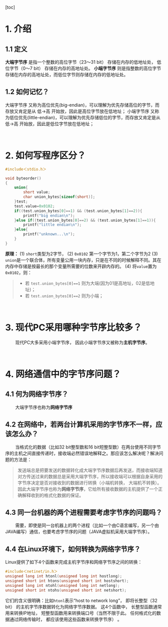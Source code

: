 [toc]




# 1. 介绍
## 1.1 定义
 **大端字节序** 是指一个整数的高位字节（23～31 bit） 存储在内存的低地址处， 低位字节（0～7 bit） 存储在内存的高地址处。 
 **小端字节序** 则是指整数的高位字节存储在内存的高地址处，而低位字节则存储在内存的低地址处。 
## 1.2 如何记忆？
大端字节序 又称为高位优先(big-endian)，可以理解为优先存储高位的字节，而存放又肯定是从 低->高 开始放，因此是高位字节放在低地址；
小端字节序 又称为低位优先(little-endian)，可以理解为优先存储低位的字节，而存放又肯定是从 低->高 开始放，因此是低位字节放在低地址；






&emsp;
&emsp;
&emsp; 
# 2. 如何写程序区分？
```cpp
#include＜stdio.h＞

void byteorder()
{
    union{
        short value;
        char union_bytes[sizeof(short)];
    }test;
    test.value=0x0102;
    if((test.union_bytes[0]==1) && (test.union_bytes[1]==2)){
        printf("big endian\n");
    }else if((test.union_bytes[0]==2) && (test.union_bytes[1]==1)){
        printf("little endian\n");
    }else{
        printf("unknown...\n");
    }
}
```
**原理：**
(1) `short`类型为2字节，
(2) `0x0102` 第一个字节为1，第二个字节为2
(3) `union`是一个联合体，所有变量公用一块内存，只是在不同的时候解释不同。其在内存中存储是按最长的那个变量所需要的位数来开辟内存的。
(4) 将`value`置为 `0x0102`，则：   
> * 若 `test.union_bytes[0]==1` 则为大端(因为01是高地址，02是低地址)；
> * 若 `test.union_bytes[0]==2` 则为小端；
> 






&emsp;
&emsp;
&emsp; 
# 3. 现代PC采用哪种字节序比较多？
&emsp;&emsp; 现代PC大多采用小端字节序， 因此小端字节序又被称为**主机字节序**。






&emsp;
&emsp;
&emsp; 
# 4. 网络通信中的字节序问题？
## 4.1 何为网络字节序？
&emsp;&emsp; 大端字节序也称为**网络字节序**

## 4.2 在网络中，若两台计算机采用的字节序不一样，应该怎么办？
&emsp;&emsp; 当格式化的数据（比如32 bit整型数和16 bit短整型数）在两台使用不同字节序的主机之间直接传递时，接收端必然错误地解释之。那应该怎么解决呢？解决问题的方法是： 
> 发送端总是把要发送的数据转化成大端字节序数据后再发送，而接收端知道对方传送过来的数据总是采用大端字节序，所以接收端可以根据自身采用的字节序决定是否对接收到的数据进行转换（小端机转换， 大端机不转换）。因此大端字节序也称为**网络字节序**，它给所有接收数据的主机提供了一个正确解释收到的格式化数据的保证。
>  

## 4.3 同一台机器的两个进程需要考虑字节序的问题吗？
&emsp;&emsp; 需要，即使是同一台机器上的两个进程（比如一个由C语言编写，另一个由JAVA编写）通信，也要考虑字节序的问题（JAVA虚拟机采用大端字节序）。

## 4.4 在Linux环境下，如何转换为网络字节序？
Linux提供了如下4个函数来完成主机字节序和网络字节序之间的转换：
```cpp
#include＜netinet/in.h＞
unsigned long int htonl(unsigned long int hostlong);
unsigned short int htons(unsigned short int hostshort);
unsigned long int ntohl(unsigned long int netlong);
unsigned short int ntohs(unsigned short int netshort);
```
它们的含义很明确：比如`htonl`表示“host to network long”， 即将长整型（32 bit） 的主机字节序数据转化为网络字节序数据。 这4个函数中， 长整型函数通常用来转换IP地址， 短整型函数用来转换端口号（当然不限于此。 任何格式化的数据通过网络传输时， 都应该使用这些函数来转换字节序） 。
